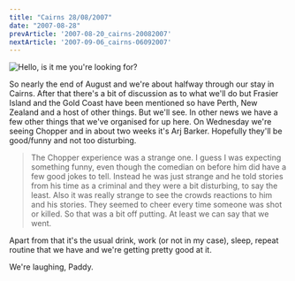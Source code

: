 ```yaml
---
title: "Cairns 28/08/2007"
date: "2007-08-28"
prevArticle: '2007-08-20_cairns-20082007'
nextArticle: '2007-09-06_cairns-06092007'
---
```

![Hello, is it me you're looking for?](/images/P8120080.JPG "Hello, is it me you're looking for?")

So nearly the end of August and we're about halfway through our stay in Cairns. After that there's a bit of discussion as to what we'll do but Frasier Island and the Gold Coast have been mentioned so have Perth, New Zealand and a host of other things. But we'll see. In other news we have a few other things that we've organised for up here. On Wednesday we're seeing Chopper and in about two weeks it's Arj Barker. Hopefully they'll be good/funny and not too disturbing.
> The Chopper experience was a strange one. I guess I was expecting something funny, even though the comedian on before him did have a few good jokes to tell. Instead he was just strange and he told stories from his time as a criminal and they were a bit disturbing, to say the least. Also it was really strange to see the crowds reactions to him and his stories. They seemed to cheer every time someone was shot or killed. So that was a bit off putting. At least we can say that we went.

Apart from that it's the usual drink, work (or not in my case), sleep, repeat routine that we have and we're getting pretty good at it.

We're laughing,
Paddy.